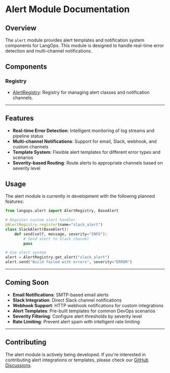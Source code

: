 # Alert Module Documentation

## Overview

The `alert` module provides alert templates and notification system components for LangOps. This module is designed to handle real-time error detection and multi-channel notifications.

## Components

### Registry

- [AlertRegistry](registry.md): Registry for managing alert classes and notification channels.

---

## Features

- **Real-time Error Detection**: Intelligent monitoring of log streams and pipeline status
- **Multi-channel Notifications**: Support for email, Slack, webhook, and custom channels
- **Template System**: Flexible alert templates for different error types and scenarios
- **Severity-based Routing**: Route alerts to appropriate channels based on severity level

## Usage

The alert module is currently in development with the following planned features:

```python
from langops.alert import AlertRegistry, BaseAlert

# Register custom alert handler
@AlertRegistry.register(name="slack_alert")
class SlackAlert(BaseAlert):
    def send(self, message, severity="INFO"):
        # Send alert to Slack channel
        pass

# Use alert system
alert = AlertRegistry.get_alert("slack_alert")
alert.send("Build failed with errors", severity="ERROR")
```

---

## Coming Soon

- **Email Notifications**: SMTP-based email alerts
- **Slack Integration**: Direct Slack channel notifications
- **Webhook Support**: HTTP webhook notifications for custom integrations
- **Alert Templates**: Pre-built templates for common DevOps scenarios
- **Severity Filtering**: Configure alert thresholds by severity level
- **Rate Limiting**: Prevent alert spam with intelligent rate limiting

---

## Contributing

The alert module is actively being developed. If you're interested in contributing alert integrations or templates, please check our [GitHub Discussions](https://github.com/adirothbuilds/LangOps/discussions).
